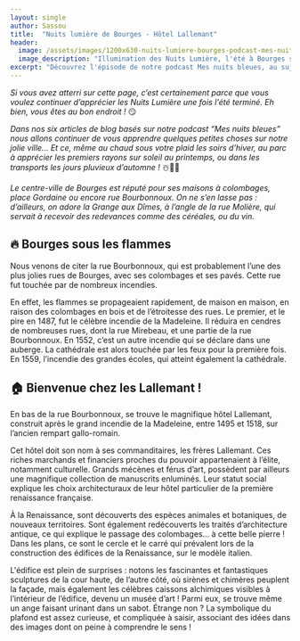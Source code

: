 ```yaml
---
layout: single
author: Sassou
title:  "Nuits lumière de Bourges - Hôtel Lallemant"
header:
  image: /assets/images/1200x630-nuits-lumiere-bourges-podcast-mes-nuits-bleues-patrimoine-illumination-hotel-lallemant.jpg
  image_description: "Illumination des Nuits Lumière, l'été à Bourges sur la façade l'Hôtel Lallemant."
excerpt: "Découvrez l'épisode de notre podcast Mes nuits bleues, au sujet des projection sur la façade de l'hôtel Lallemant à Bourges."
---
```


*Si vous avez atterri sur cette page, c’est certainement parce que vous voulez continuer d’apprécier les Nuits Lumière une fois l'été terminé. Eh bien, vous êtes au bon endroit !* 😏

*Dans nos six articles de blog basés sur notre podcast “Mes nuits bleues”  nous allons continuer de vous apprendre quelques petites choses sur notre jolie ville… Et ce, même au chaud sous votre plaid les soirs d’hiver, au parc à apprécier les premiers rayons sur soleil au printemps, ou dans les transports les jours pluvieux d’automne !* ☃️🌷🍂

*Le centre-ville de Bourges est réputé pour ses maisons à colombages, place Gordaine ou encore rue Bourbonnoux. On ne s’en lasse pas : d’ailleurs, on adore la Grange aux Dîmes, à l’angle de la rue Molière, qui servait à recevoir des redevances comme des céréales, ou du vin.*



## 🔥 Bourges sous les flammes

Nous venons de citer la rue Bourbonnoux, qui est probablement l’une des plus jolies rues de Bourges, avec ses colombages et ses pavés. Cette rue fut touchée par de nombreux incendies.

En effet, les flammes se propageaient rapidement, de maison en maison, en raison des colombages en bois et de l’étroitesse des rues. Le premier, et le pire en 1487, fut le célèbre incendie de la Madeleine. Il réduira en cendres de nombreuses rues, dont la rue Mirebeau, et une partie de la rue Bourbonnoux. En 1552, c’est un autre incendie qui se déclare dans une auberge. La cathédrale est alors touchée par les feux pour la première fois. En 1559, l’incendie des grandes écoles, qui atteint également la cathédrale.



## 🏠 Bienvenue chez les Lallemant !

En bas de la rue Bourbonnoux, se trouve le magnifique hôtel Lallemant, construit après le grand incendie de la Madeleine, entre 1495 et 1518, sur l’ancien rempart gallo-romain.

Cet hôtel doit son nom à ses commanditaires, les frères Lallemant. Ces riches marchands et financiers proches du pouvoir appartenaient à l’élite, notamment culturelle. Grands mécènes et férus d’art, possèdent par ailleurs une magnifique collection de manuscrits enluminés. Leur statut social explique les choix architecturaux de leur hôtel particulier de la première renaissance française.

À la Renaissance, sont découverts des espèces animales et botaniques, de nouveaux territoires. Sont également redécouverts les traités d’architecture antique, ce qui explique le passage des colombages… à cette belle pierre ! Dans les plans, ce sont le cercle et le carré qui prévalent lors de la construction des édifices de la Renaissance, sur le modèle italien.

L'édifice est plein de surprises : notons les fascinantes et fantastiques sculptures de la cour haute, de l’autre côté, où sirènes et chimères peuplent la façade, mais également les célèbres caissons alchimiques visibles à l’intérieur de l’édifice, devenu un musée d’art ! Parmi eux, se trouve même un ange faisant urinant dans un sabot. Étrange non ? La symbolique du plafond est assez curieuse, et compliquée à saisir, associant des idées dans des images dont on peine à comprendre le sens !